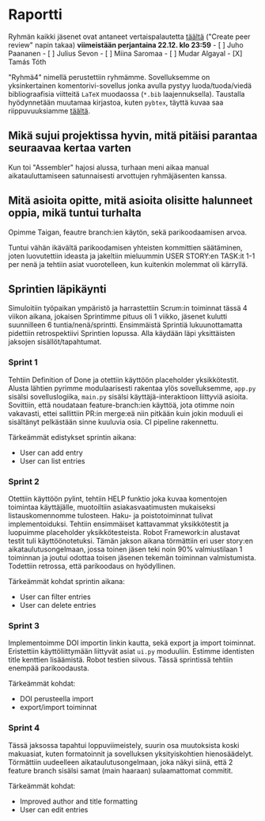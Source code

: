 # Raportti

Ryhmän kaikki jäsenet ovat antaneet vertaispalautetta [täältä](https://study.cs.helsinki.fi/stats/courses/ohtu2023/miniproject) ("Create peer review" napin takaa) **viimeistään perjantaina 22.12. klo 23:59**
    - [ ] Juho Paananen
    - [ ] Julius Sevon
    - [ ] Miina Saromaa
    - [ ] Mudar Algayal
    - [X] Tamás Tóth

"Ryhmä4" nimellä perustettiin ryhmämme. Sovelluksemme on yksinkertainen komentorivi-sovellus jonka avulla pystyy luoda/tuoda/viedä bibliograafisia viitteitä `LaTeX` muodaossa (`*.bib` laajennuksella). Taustalla hyödynnetään muutamaa kirjastoa, kuten `pybtex`, täyttä kuvaa saa riippuvuuksiamme [täältä](./pyproject.toml).

## Mikä sujui projektissa hyvin, mitä pitäisi parantaa seuraavaa kertaa varten

Kun toi "Assembler" hajosi alussa, turhaan meni aikaa manual aikatauluttamiseen satunnaisesti arvottujen ryhmäjäsenten kanssa.

## Mitä asioita opitte, mitä asioita olisitte halunneet oppia, mikä tuntui turhalta

Opimme Taigan, feautre branch:ien käytön, sekä parikoodaamisen arvoa.

Tuntui vähän ikävältä parikoodamisen yhteisten kommittien säätäminen, joten luovutettiin ideasta ja jakeltiin mieluummin USER STORY:en TASK:it 1-1 per nenä ja tehtiin asiat vuorotelleen, kun kuitenkin molemmat oli kärryllä. 

## Sprintien läpikäynti

<!--
    Kerrataan jokaisen sprintin aikana kohdatut ongelmat (prosessiin-, projektityöskentelyyn- ja teknisiin asioihin liittyvät)
-->

Simuloitiin työpaikan ympäristö ja harrastettiin Scrum:in toiminnat tässä 4 viikon aikana, jokaisen Sprintimme pituus oli 1 viikko, jäsenet kulutti suunnilleen 6 tuntia/nenä/sprintti. Ensimmäistä Sprintiä lukuunottamatta pidettiin retrospektiivi Sprintien lopussa. Alla käydään läpi yksittäisten jaksojen sisällöt/tapahtumat.

### Sprint 1

Tehtiin Definition of Done ja otettiin käyttöön placeholder yksikkötestit. Alusta lähtien pyrimme modulaarisesti rakentaa ylös sovelluksemme, `app.py` sisälsi sovelluslogiika, `main.py` sisälsi käyttäjä-interaktioon liittyviä asioita. Sovittiin, että noudataan feature-branch:ien käyttöä, jota otimme noin vakavasti, ettei sallittiin PR:in merge:eä niin pitkään kuin jokin moduuli ei sisältänyt pelkästään sinne kuuluvia osia. CI pipeline rakennettu.

Tärkeämmät edistykset sprintin aikana:
- User can add entry
- User can list entries

### Sprint 2

Otettiin käyttöön pylint, tehtiin HELP funktio joka kuvaa komentojen toimintaa käyttäjälle, muotoiltiin asiakasvaatimusten mukaiseksi listauskomennomme tulosteen. Haku- ja poistotoiminnat tulivat implementoiduksi. Tehtiin ensimmäiset kattavammat yksikkötestit ja luopuimme placeholder yksikkötesteista. Robot Framework:in alustavat testit tuli käyttöönotetuksi.
Tämän jakson aikana törmättiin eri user story:en aikataulutusongelmaan, jossa toinen jäsen teki noin 90% valmiustilaan 1 toiminnan ja joutui odottaa toisen jäsenen tekemän toiminnan valmistumista. Todettiin retrossa, että parikoodaus on hyödyllinen.

Tärkeämmät kohdat sprintin aikana:
- User can filter entries
- User can delete entries

### Sprint 3

Implementoimme DOI importin linkin kautta, sekä export ja import toiminnat. Eristettiin käyttöliittymään liittyvät asiat `ui.py` moduuliin. Estimme identisten title kenttien lisäämistä. Robot testien siivous.
Tässä sprintissä tehtiin enempää parikoodausta.

<!--oliko RETRO:ssa mitää merkittävää sanottu?-->

Tärkeämmät kohdat:
- DOI perusteella import
- export/import toiminnat

### Sprint 4

Tässä jaksossa tapahtui loppuviimeistely, suurin osa muutoksista koski makuasiat, kuten formatoinnit ja sovelluksen yksityiskohtien hienosäädelyt. Törmättiin uudeelleen aikataulutusongelmaan, joka näkyi siinä, että 2 feature branch sisälsi samat (main haaraan) sulaamattomat commitit.

<!-- täydennetään jälkikäteen, vaikka perjantai illalla -->

Tärkeämmät kohdat:
- Improved author and title formatting
- User can edit entries
